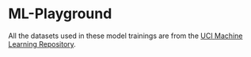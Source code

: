 # ML-Playground
All the datasets used in these model trainings are from the [UCI Machine Learning Repository](https://archive.ics.uci.edu/ml/datasets.php).
